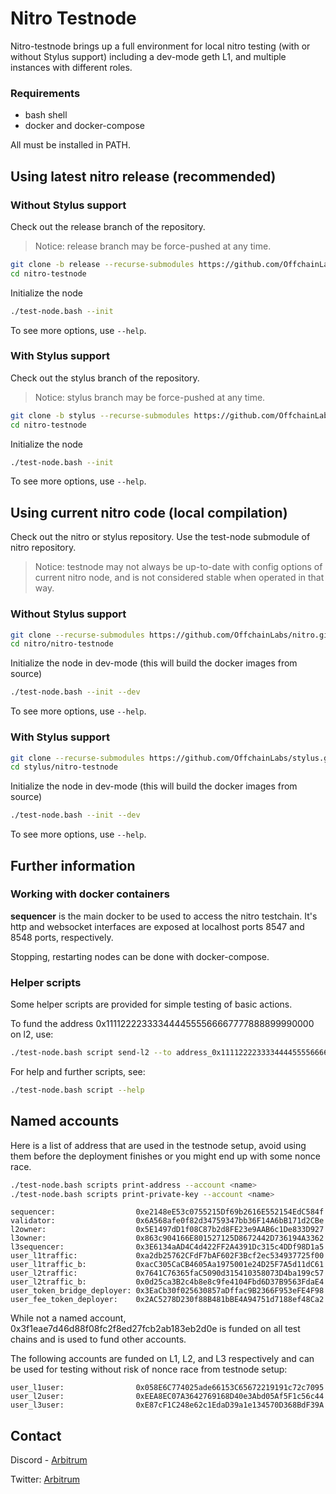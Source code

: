 # Nitro Testnode

Nitro-testnode brings up a full environment for local nitro testing (with or without Stylus support) including a dev-mode geth L1, and multiple instances with different roles.

### Requirements

* bash shell
* docker and docker-compose

All must be installed in PATH.

## Using latest nitro release (recommended)

### Without Stylus support

Check out the release branch of the repository.

> Notice: release branch may be force-pushed at any time.

```bash
git clone -b release --recurse-submodules https://github.com/OffchainLabs/nitro-testnode.git
cd nitro-testnode
```

Initialize the node

```bash
./test-node.bash --init
```
To see more options, use `--help`.

### With Stylus support

Check out the stylus branch of the repository.
> Notice: stylus branch may be force-pushed at any time.

```bash
git clone -b stylus --recurse-submodules https://github.com/OffchainLabs/nitro-testnode.git
cd nitro-testnode
```

Initialize the node

```bash
./test-node.bash --init
```
To see more options, use `--help`.

## Using current nitro code (local compilation)

Check out the nitro or stylus repository. Use the test-node submodule of nitro repository.

> Notice: testnode may not always be up-to-date with config options of current nitro node, and is not considered stable when operated in that way.

### Without Stylus support
```bash
git clone --recurse-submodules https://github.com/OffchainLabs/nitro.git
cd nitro/nitro-testnode
```

Initialize the node in dev-mode (this will build the docker images from source)
```bash
./test-node.bash --init --dev
```
To see more options, use `--help`.

### With Stylus support
```bash
git clone --recurse-submodules https://github.com/OffchainLabs/stylus.git
cd stylus/nitro-testnode
```

Initialize the node in dev-mode (this will build the docker images from source)
```bash
./test-node.bash --init --dev
```
To see more options, use `--help`.

## Further information

### Working with docker containers

**sequencer** is the main docker to be used to access the nitro testchain. It's http and websocket interfaces are exposed at localhost ports 8547 and 8548 ports, respectively.

Stopping, restarting nodes can be done with docker-compose.

### Helper scripts

Some helper scripts are provided for simple testing of basic actions.

To fund the address 0x1111222233334444555566667777888899990000 on l2, use:

```bash
./test-node.bash script send-l2 --to address_0x1111222233334444555566667777888899990000
```

For help and further scripts, see:

```bash
./test-node.bash script --help
```

## Named accounts

Here is a list of address that are used in the testnode setup, avoid using them before the deployment finishes or you might end up with some nonce race.

```bash
./test-node.bash scripts print-address --account <name>
./test-node.bash scripts print-private-key --account <name>
```

```
sequencer:                  0xe2148eE53c0755215Df69b2616E552154EdC584f
validator:                  0x6A568afe0f82d34759347bb36F14A6bB171d2CBe
l2owner:                    0x5E1497dD1f08C87b2d8FE23e9AAB6c1De833D927
l3owner:                    0x863c904166E801527125D8672442D736194A3362
l3sequencer:                0x3E6134aAD4C4d422FF2A4391Dc315c4DDf98D1a5
user_l1traffic:             0xa2db25762CFdF7bAF602F3Bcf2ec534937725f00
user_l1traffic_b:           0xacC305CaCB4605Aa1975001e24D25F7A5d11dC61
user_l2traffic:             0x7641C76365faC5090d315410358073D4ba199c57
user_l2traffic_b:           0x0d25ca3B2c4b8e8c9fe4104Fbd6D37B9563FdaE4
user_token_bridge_deployer: 0x3EaCb30f025630857aDffac9B2366F953eFE4F98
user_fee_token_deployer:    0x2AC5278D230f88B481bBE4A94751d7188ef48Ca2
```

While not a named account, 0x3f1eae7d46d88f08fc2f8ed27fcb2ab183eb2d0e is funded on all test chains and is used to fund other accounts.

The following accounts are funded on L1, L2, and L3 respectively and can be used for testing without risk of nonce race from testnode setup:
```
user_l1user:                0x058E6C774025ade66153C65672219191c72c7095
user_l2user:                0xEEA8EC07A3642769168D40e3Abd05Af5F1c56c44
user_l3user:                0xE87cF1C248e62c1EdaD39a1e134570D368BdF39A
```

## Contact

Discord - [Arbitrum](https://discord.com/invite/5KE54JwyTs)

Twitter: [Arbitrum](https://twitter.com/arbitrum)



